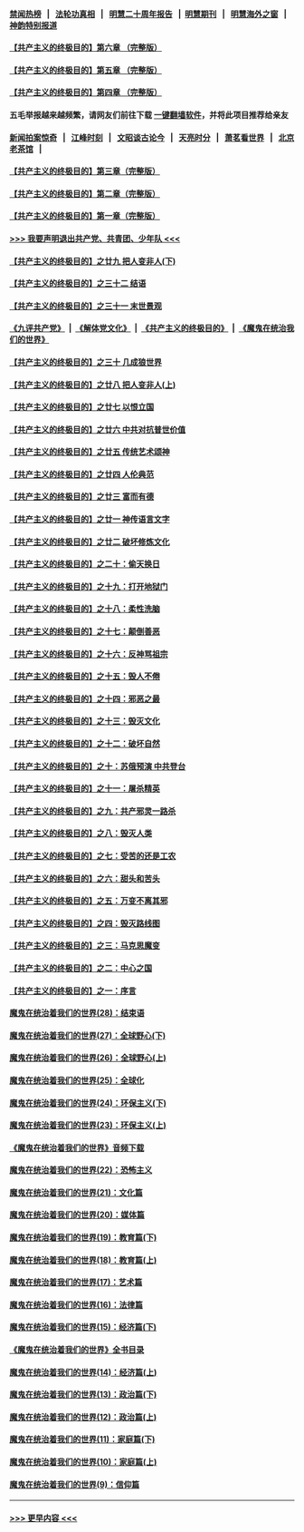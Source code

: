 #### [禁闻热榜](热点新闻.md?=0)  &nbsp;&nbsp;|&nbsp;&nbsp; [法轮功真相](https://github.com/gfw-breaker/truth/blob/master/README.md?=0) &nbsp;&nbsp;|&nbsp;&nbsp; [明慧二十周年报告](https://github.com/gfw-breaker/mh-reports/blob/master/README.md?=0) &nbsp;&nbsp;|&nbsp;&nbsp;[明慧期刊](https://github.com/gfw-breaker/mh-qikan) &nbsp;&nbsp;|&nbsp;&nbsp; [明慧海外之窗](https://github.com/gfw-breaker/mh-news/blob/master/README.md?=0) &nbsp;&nbsp;|&nbsp;&nbsp; [神韵特别报道](https://github.com/gfw-breaker/mh-news/blob/master/shenyun.md?=0)
#### [【共产主义的终极目的】第六章 （完整版）](../pages/nsc422/n11428913.md?t=03091503) 
#### [【共产主义的终极目的】第五章 （完整版）](../pages/nsc422/n11428912.md?t=03091503) 
#### [【共产主义的终极目的】第四章 （完整版）](../pages/nsc422/n11428907.md?t=03091503) 
#### 五毛举报越来越频繁，请网友们前往下载 [一键翻墙软件](https://github.com/gfw-breaker/ssr-accounts)，并将此项目推荐给亲友
#### [新闻拍案惊奇](https://github.com/gfw-breaker/banned-news/blob/master/pages/link4.md) &nbsp;&nbsp;|&nbsp;&nbsp; [江峰时刻](https://github.com/gfw-breaker/banned-news/blob/master/pages/link4.md) &nbsp;&nbsp;|&nbsp;&nbsp; [文昭谈古论今](https://github.com/gfw-breaker/banned-news/blob/master/pages/link4.md) &nbsp;&nbsp;|&nbsp;&nbsp; [天亮时分](https://github.com/gfw-breaker/banned-news/blob/master/pages/link4.md) &nbsp;&nbsp;|&nbsp;&nbsp; [萧茗看世界](https://github.com/gfw-breaker/banned-news/blob/master/pages/link4.md) &nbsp;&nbsp;|&nbsp;&nbsp; [北京老茶馆](https://github.com/gfw-breaker/banned-news/blob/master/pages/link4.md) &nbsp;&nbsp;|&nbsp;&nbsp; 
#### [【共产主义的终极目的】第三章（完整版）](../pages/nsc422/n11428848.md?t=03091503) 
#### [【共产主义的终极目的】第二章（完整版）](../pages/nsc422/n11428831.md?t=03091503) 
#### [【共产主义的终极目的】第一章（完整版）](../pages/nsc422/n11417651.md?t=03091503) 
#### [>>> 我要声明退出共产党、共青团、少年队 <<<](https://github.com/begood0513/goodnews/blob/master/quit/letter.md) 
#### [【共产主义的终极目的】之廿九 把人变非人(下)](../pages/nsc422/n11344140.md?t=03091503) 
#### [【共产主义的终极目的】之三十二 结语](../pages/nsc422/n11360535.md?t=03091503) 
#### [【共产主义的终极目的】之三十一 末世景观](../pages/nsc422/n11351129.md?t=03091503) 
#### [《九评共产党》](https://github.com/begood0513/9ping.md/blob/master/README.md) &nbsp;|&nbsp; [《解体党文化》](../../../../jtdwh.md/blob/master/README.md)  &nbsp;|&nbsp; [《共产主义的终极目的》](../../../../gczydzjmd.md/blob/master/README.md) &nbsp;|&nbsp; [《魔鬼在统治我们的世界》](../../../../mgztzwmdsj.md/blob/master/README.md) 
#### [【共产主义的终极目的】之三十 几成狼世界](../pages/nsc422/n11348280.md?t=03091503) 
#### [【共产主义的终极目的】之廿八 把人变非人(上)](../pages/nsc422/n11340492.md?t=03091503) 
#### [【共产主义的终极目的】之廿七 以恨立国](../pages/nsc422/n11336944.md?t=03091503) 
#### [【共产主义的终极目的】之廿六 中共对抗普世价值](../pages/nsc422/n11324785.md?t=03091503) 
#### [【共产主义的终极目的】之廿五 传统艺术颂神](../pages/nsc422/n11296396.md?t=03091503) 
#### [【共产主义的终极目的】之廿四 人伦典范](../pages/nsc422/n11296397.md?t=03091503) 
#### [【共产主义的终极目的】之廿三 富而有德](../pages/nsc422/n11283598.md?t=03091503) 
#### [【共产主义的终极目的】之廿一 神传语言文字](../pages/nsc422/n11263265.md?t=03091503) 
#### [【共产主义的终极目的】之廿二 破坏修炼文化](../pages/nsc422/n11245728.md?t=03091503) 
#### [【共产主义的终极目的】之二十：偷天换日](../pages/nsc422/n11238846.md?t=03091503) 
#### [【共产主义的终极目的】之十九：打开地狱门](../pages/nsc422/n11206376.md?t=03091503) 
#### [【共产主义的终极目的】之十八：柔性洗脑](../pages/nsc422/n11199994.md?t=03091503) 
#### [【共产主义的终极目的】之十七：颠倒善恶](../pages/nsc422/n11179782.md?t=03091503) 
#### [【共产主义的终极目的】之十六：反神骂祖宗](../pages/nsc422/n11166798.md?t=03091503) 
#### [【共产主义的终极目的】之十五：毁人不倦](../pages/nsc422/n11166792.md?t=03091503) 
#### [【共产主义的终极目的】之十四：邪恶之最](../pages/nsc422/n11150249.md?t=03091503) 
#### [【共产主义的终极目的】之十三：毁灭文化](../pages/nsc422/n11135227.md?t=03091503) 
#### [【共产主义的终极目的】之十二：破坏自然](../pages/nsc422/n11135214.md?t=03091503) 
#### [【共产主义的终极目的】之十：苏俄预演 中共登台](../pages/nsc422/n11118424.md?t=03091503) 
#### [【共产主义的终极目的】之十一：屠杀精英](../pages/nsc422/n11118442.md?t=03091503) 
#### [【共产主义的终极目的】之九：共产邪灵一路杀](../pages/nsc422/n11114139.md?t=03091503) 
#### [【共产主义的终极目的】之八：毁灭人类](../pages/nsc422/n11108503.md?t=03091503) 
#### [【共产主义的终极目的】之七：受苦的还是工农](../pages/nsc422/n11101809.md?t=03091503) 
#### [【共产主义的终极目的】之六：甜头和苦头](../pages/nsc422/n11096971.md?t=03091503) 
#### [【共产主义的终极目的】之五：万变不离其邪](../pages/nsc422/n11091285.md?t=03091503) 
#### [【共产主义的终极目的】之四：毁灭路线图](../pages/nsc422/n11086284.md?t=03091503) 
#### [【共产主义的终极目的】之三：马克思魔变](../pages/nsc422/n11061941.md?t=03091503) 
#### [【共产主义的终极目的】之二：中心之国](../pages/nsc422/n11047728.md?t=03091503) 
#### [【共产主义的终极目的】之一：序言](../pages/nsc422/n11086077.md?t=03091503) 
#### [魔鬼在统治着我们的世界(28)：结束语](../pages/nsc422/n10936246.md?t=03091503) 
#### [魔鬼在统治着我们的世界(27)：全球野心(下)](../pages/nsc422/n10928319.md?t=03091503) 
#### [魔鬼在统治着我们的世界(26)：全球野心(上)](../pages/nsc422/n10900318.md?t=03091503) 
#### [魔鬼在统治着我们的世界(25)：全球化](../pages/nsc422/n10788205.md?t=03091503) 
#### [魔鬼在统治着我们的世界(24)：环保主义(下)](../pages/nsc422/n10695307.md?t=03091503) 
#### [魔鬼在统治着我们的世界(23)：环保主义(上)](../pages/nsc422/n10688613.md?t=03091503) 
#### [《魔鬼在统治着我们的世界》音频下载](../pages/nsc422/n10635553.md?t=03091503) 
#### [魔鬼在统治着我们的世界(22)：恐怖主义](../pages/nsc422/n10614727.md?t=03091503) 
#### [魔鬼在统治着我们的世界(21)：文化篇](../pages/nsc422/n10597706.md?t=03091503) 
#### [魔鬼在统治着我们的世界(20)：媒体篇](../pages/nsc422/n10586579.md?t=03091503) 
#### [魔鬼在统治着我们的世界(19)：教育篇(下)](../pages/nsc422/n10564808.md?t=03091503) 
#### [魔鬼在统治着我们的世界(18)：教育篇(上)](../pages/nsc422/n10526970.md?t=03091503) 
#### [魔鬼在统治着我们的世界(17)：艺术篇](../pages/nsc422/n10499093.md?t=03091503) 
#### [魔鬼在统治着我们的世界(16)：法律篇](../pages/nsc422/n10485969.md?t=03091503) 
#### [魔鬼在统治着我们的世界(15)：经济篇(下)](../pages/nsc422/n10469975.md?t=03091503) 
#### [《魔鬼在统治着我们的世界》全书目录](../pages/nsc422/n10464261.md?t=03091503) 
#### [魔鬼在统治着我们的世界(14)：经济篇(上)](../pages/nsc422/n10457370.md?t=03091503) 
#### [魔鬼在统治着我们的世界(13)：政治篇(下)](../pages/nsc422/n10448270.md?t=03091503) 
#### [魔鬼在统治着我们的世界(12)：政治篇(上)](../pages/nsc422/n10444576.md?t=03091503) 
#### [魔鬼在统治着我们的世界(11)：家庭篇(下)](../pages/nsc422/n10440961.md?t=03091503) 
#### [魔鬼在统治着我们的世界(10)：家庭篇(上)](../pages/nsc422/n10435448.md?t=03091503) 
#### [魔鬼在统治着我们的世界(9)：信仰篇](../pages/nsc422/n10432159.md?t=03091503) 

----
#### [ >>> 更早内容 <<< ](../indexes/nsc422-earlier.md)
